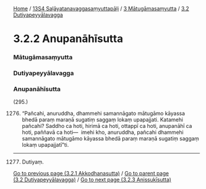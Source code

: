 
[Home](/) / [13S4 Saḷāyatanavaggasaṃyuttapāḷi](/tipitaka/13S4.md) / [3 Mātugāmasaṃyutta](/tipitaka/13S4/3.md) / [3.2 Dutiyapeyyālavagga](/tipitaka/13S4/3/3.2.md)

# 3.2.2 Anupanāhīsutta

### Mātugāmasaṃyutta

### Dutiyapeyyālavagga

### Anupanāhīsutta

(295.)

1276. “Pañcahi, anuruddha, dhammehi samannāgato mātugāmo kāyassa bhedā paraṃ maraṇā sugatiṃ saggaṃ lokaṃ upapajjati. Katamehi pañcahi? Saddho ca hoti, hirimā ca hoti, ottappī ca hoti, anupanāhī ca hoti, paññavā ca hoti—  imehi kho, anuruddha, pañcahi dhammehi samannāgato mātugāmo kāyassa bhedā paraṃ maraṇā sugatiṃ saggaṃ lokaṃ upapajjatī”ti.

---

1277. Dutiyaṃ.



[Go to previous page (3.2.1 Akkodhanasutta)](/tipitaka/13S4/3/3.2/3.2.1.md) / [Go to parent page (3.2 Dutiyapeyyālavagga)](/tipitaka/13S4/3/3.2.md) / [Go to next page (3.2.3 Anissukīsutta)](/tipitaka/13S4/3/3.2/3.2.3.md)


